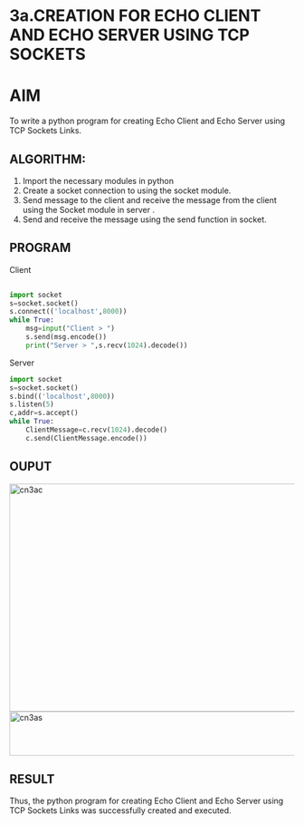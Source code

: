 # 3a.CREATION FOR ECHO CLIENT AND ECHO SERVER USING TCP SOCKETS
# AIM
To write a python program for creating Echo Client and Echo Server using TCP
Sockets Links.
## ALGORITHM:
1. Import the necessary modules in python
2. Create a socket connection to using the socket module.
3. Send message to the client and receive the message from the client using the Socket module in
 server .
4. Send and receive the message using the send function in socket.
## PROGRAM

Client
```python
 
import socket 
s=socket.socket() 
s.connect(('localhost',8000)) 
while True: 
    msg=input("Client > ") 
    s.send(msg.encode()) 
    print("Server > ",s.recv(1024).decode())
```
Server
```python
import socket 
s=socket.socket() 
s.bind(('localhost',8000)) 
s.listen(5) 
c,addr=s.accept() 
while True: 
    ClientMessage=c.recv(1024).decode() 
    c.send(ClientMessage.encode())
```

## OUPUT

<img width="1157" height="402" alt="cn3ac" src="https://github.com/user-attachments/assets/acc46e5b-ccfd-4a36-8213-a43820d6dad0" />

<img width="1012" height="78" alt="cn3as" src="https://github.com/user-attachments/assets/896c4c0e-9b1b-4acc-afc2-3489fb3c5e31" />


## RESULT
Thus, the python program for creating Echo Client and Echo Server using TCP Sockets Links 
was successfully created and executed.
